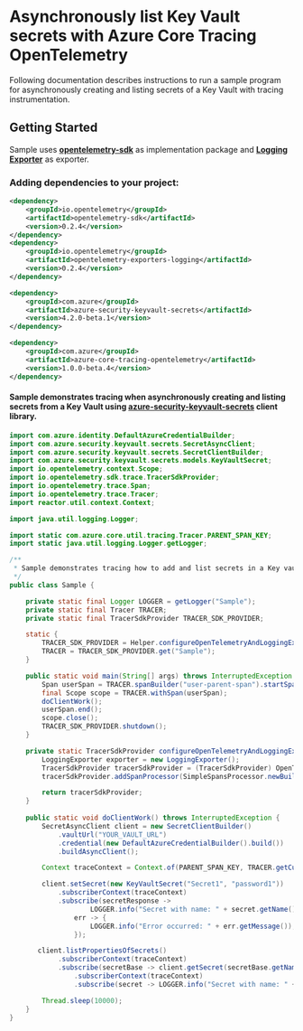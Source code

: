 # Asynchronously list Key Vault secrets with Azure Core Tracing OpenTelemetry
 
Following documentation describes instructions to run a sample program for asynchronously creating and listing secrets of a Key Vault with tracing instrumentation.

## Getting Started
Sample uses **[opentelemetry-sdk][opentelemetry_sdk]** as implementation package and **[Logging Exporter][logging_exporter]** as exporter.
### Adding dependencies to your project:
```xml
<dependency>
    <groupId>io.opentelemetry</groupId>
    <artifactId>opentelemetry-sdk</artifactId>
    <version>0.2.4</version>
</dependency>
<dependency>
    <groupId>io.opentelemetry</groupId>
    <artifactId>opentelemetry-exporters-logging</artifactId>
    <version>0.2.4</version>
</dependency>
```

[//]: # ({x-version-update-start;com.azure:azure-security-keyvault-secrets;current})
```xml
<dependency>
    <groupId>com.azure</groupId>
    <artifactId>azure-security-keyvault-secrets</artifactId>
    <version>4.2.0-beta.1</version>
</dependency>
```
[//]: # ({x-version-update-end})
[//]: # ({x-version-update-start;com.azure:azure-core-tracing-opentelemetry;current})
```xml
<dependency>
    <groupId>com.azure</groupId>
    <artifactId>azure-core-tracing-opentelemetry</artifactId>
    <version>1.0.0-beta.4</version>
</dependency>
```
[//]: # ({x-version-update-end})

#### Sample demonstrates tracing when asynchronously creating and listing secrets from a Key Vault using [azure-security-keyvault-secrets][azure_keyvault_secrets] client library.
```java
import com.azure.identity.DefaultAzureCredentialBuilder;
import com.azure.security.keyvault.secrets.SecretAsyncClient;
import com.azure.security.keyvault.secrets.SecretClientBuilder;
import com.azure.security.keyvault.secrets.models.KeyVaultSecret;
import io.opentelemetry.context.Scope;
import io.opentelemetry.sdk.trace.TracerSdkProvider;
import io.opentelemetry.trace.Span;
import io.opentelemetry.trace.Tracer;
import reactor.util.context.Context;

import java.util.logging.Logger;

import static com.azure.core.util.tracing.Tracer.PARENT_SPAN_KEY;
import static java.util.logging.Logger.getLogger;

/**
 * Sample demonstrates tracing how to add and list secrets in a Key vault with tracing enabled with a Logging Exporter.
 */
public class Sample {

    private static final Logger LOGGER = getLogger("Sample");
    private static final Tracer TRACER;
    private static final TracerSdkProvider TRACER_SDK_PROVIDER;

    static {
        TRACER_SDK_PROVIDER = Helper.configureOpenTelemetryAndLoggingExporter();
        TRACER = TRACER_SDK_PROVIDER.get("Sample");
    }

    public static void main(String[] args) throws InterruptedException {
        Span userSpan = TRACER.spanBuilder("user-parent-span").startSpan();
        final Scope scope = TRACER.withSpan(userSpan);
        doClientWork();
        userSpan.end();
        scope.close();
        TRACER_SDK_PROVIDER.shutdown();
    }

    private static TracerSdkProvider configureOpenTelemetryAndLoggingExporter() {
        LoggingExporter exporter = new LoggingExporter();
        TracerSdkProvider tracerSdkProvider = (TracerSdkProvider) OpenTelemetry.getTracerFactory();
        tracerSdkProvider.addSpanProcessor(SimpleSpansProcessor.newBuilder(exporter).build());

        return tracerSdkProvider;
    }
  
    public static void doClientWork() throws InterruptedException {
        SecretAsyncClient client = new SecretClientBuilder()
            .vaultUrl("YOUR_VAULT_URL")
            .credential(new DefaultAzureCredentialBuilder().build())
            .buildAsyncClient();

        Context traceContext = Context.of(PARENT_SPAN_KEY, TRACER.getCurrentSpan());

        client.setSecret(new KeyVaultSecret("Secret1", "password1"))
            .subscriberContext(traceContext)
            .subscribe(secretResponse ->
                    LOGGER.info("Secret with name: " + secret.getName()),
                err -> {
                    LOGGER.info("Error occurred: " + err.getMessage());
                });

       client.listPropertiesOfSecrets()
            .subscriberContext(traceContext)
            .subscribe(secretBase -> client.getSecret(secretBase.getName())
                .subscriberContext(traceContext)
                .subscribe(secret -> LOGGER.info("Secret with name: " + secret.getName())));

        Thread.sleep(10000);
    }
}
```

<!-- Links -->
[azure_keyvault_secrets]: https://mvnrepository.com/artifact/com.azure/azure-security-keyvault-secrets
[opentelemetry_sdk]: https://github.com/open-telemetry/opentelemetry-java/tree/master/sdk
[logging_exporter]: https://github.com/open-telemetry/opentelemetry-java/tree/master/exporters/logging
